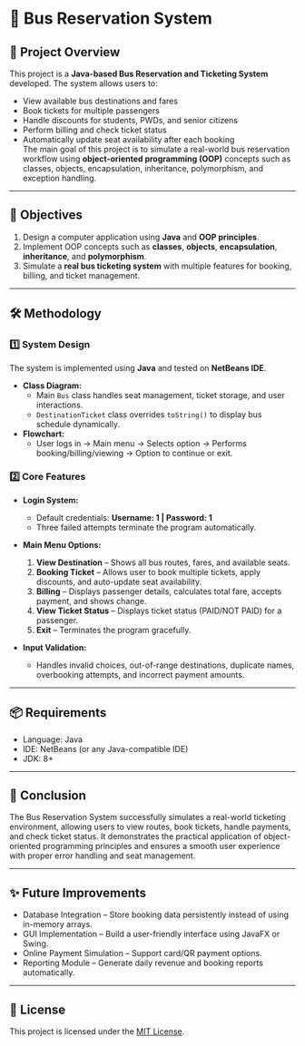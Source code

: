 # 🚌 **Bus Reservation System** 

## 📌 **Project Overview** 
This project is a **Java-based Bus Reservation and Ticketing System** developed.
The system allows users to:  
- View available bus destinations and fares  
- Book tickets for multiple passengers  
- Handle discounts for students, PWDs, and senior citizens  
- Perform billing and check ticket status  
- Automatically update seat availability after each booking  
The main goal of this project is to simulate a real-world bus reservation workflow using **object-oriented programming (OOP)** concepts such as classes, objects, encapsulation, inheritance, polymorphism, and exception handling.

---

## 🎯 **Objectives**
1. Design a computer application using **Java** and **OOP principles**.  
2. Implement OOP concepts such as **classes**, **objects**, **encapsulation**, **inheritance**, and **polymorphism**.  
3. Simulate a **real bus ticketing system** with multiple features for booking, billing, and ticket management.  

---

## 🛠️ **Methodology**
### 1️⃣ **System Design** 
The system is implemented using **Java** and tested on **NetBeans IDE**.  
- **Class Diagram:**  
  - Main `Bus` class handles seat management, ticket storage, and user interactions.
  - `DestinationTicket` class overrides `toString()` to display bus schedule dynamically.  
- **Flowchart:**  
  - User logs in → Main menu → Selects option → Performs booking/billing/viewing → Option to continue or exit.

### 2️⃣ **Core Features** 
- **Login System:**  
  - Default credentials: **Username: 1 | Password: 1**  
  - Three failed attempts terminate the program automatically.  

- **Main Menu Options:**  
  1. **View Destination** – Shows all bus routes, fares, and available seats.  
  2. **Booking Ticket** – Allows user to book multiple tickets, apply discounts, and auto-update seat availability.  
  3. **Billing** – Displays passenger details, calculates total fare, accepts payment, and shows change.  
  4. **View Ticket Status** – Displays ticket status (PAID/NOT PAID) for a passenger.  
  5. **Exit** – Terminates the program gracefully.  

- **Input Validation:**  
  - Handles invalid choices, out-of-range destinations, duplicate names, overbooking attempts, and incorrect payment amounts.  

---

## 📦 **Requirements**
- Language: Java
- IDE: NetBeans (or any Java-compatible IDE)
- JDK: 8+

---

## 📌 **Conclusion**
The Bus Reservation System successfully simulates a real-world ticketing environment, allowing users to view routes, book tickets, handle payments, and check ticket status. It demonstrates the practical application of object-oriented programming principles and ensures a smooth user experience with proper error handling and seat management.

---

## ✨ **Future Improvements**
- Database Integration – Store booking data persistently instead of using in-memory arrays.
- GUI Implementation – Build a user-friendly interface using JavaFX or Swing.
- Online Payment Simulation – Support card/QR payment options.
- Reporting Module – Generate daily revenue and booking reports automatically.

---

## 📜 **License**
This project is licensed under the [MIT License](./LICENSE).  
